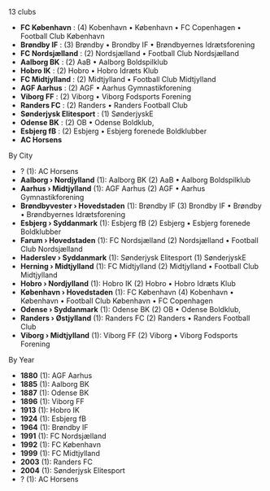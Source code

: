13 clubs

- **FC København** : (4) Kobenhavn • København • FC Copenhagen • Football Club København
- **Brøndby IF** : (3) Brøndby • Brondby IF • Brøndbyernes Idrætsforening
- **FC Nordsjælland** : (2) Nordsjælland • Football Club Nordsjælland
- **Aalborg BK** : (2) AaB • Aalborg Boldspilklub
- **Hobro IK** : (2) Hobro • Hobro Idræts Klub
- **FC Midtjylland** : (2) Midtjylland • Football Club Midtjylland
- **AGF Aarhus** : (2) AGF • Aarhus Gymnastikforening
- **Viborg FF** : (2) Viborg • Viborg Fodsports Forening
- **Randers FC** : (2) Randers • Randers Football Club
- **Sønderjysk Elitesport** : (1) SønderjyskE
- **Odense BK** : (2) OB • Odense Boldklub,
- **Esbjerg fB** : (2) Esbjerg • Esbjerg forenede Boldklubber
- **AC Horsens**




By City

- ? (1): AC Horsens 
- **Aalborg › Nordjylland** (1): Aalborg BK  (2) AaB • Aalborg Boldspilklub
- **Aarhus › Midtjylland** (1): AGF Aarhus  (2) AGF • Aarhus Gymnastikforening
- **Brøndbyvester › Hovedstaden** (1): Brøndby IF  (3) Brondby IF • Brøndby • Brøndbyernes Idrætsforening
- **Esbjerg › Syddanmark** (1): Esbjerg fB  (2) Esbjerg • Esbjerg forenede Boldklubber
- **Farum › Hovedstaden** (1): FC Nordsjælland  (2) Nordsjælland • Football Club Nordsjælland
- **Haderslev › Syddanmark** (1): Sønderjysk Elitesport  (1) SønderjyskE
- **Herning › Midtjylland** (1): FC Midtjylland  (2) Midtjylland • Football Club Midtjylland
- **Hobro › Nordjylland** (1): Hobro IK  (2) Hobro • Hobro Idræts Klub
- **København › Hovedstaden** (1): FC København  (4) Kobenhavn • København • Football Club København • FC Copenhagen
- **Odense › Syddanmark** (1): Odense BK  (2) OB • Odense Boldklub,
- **Randers › Østjylland** (1): Randers FC  (2) Randers • Randers Football Club
- **Viborg › Midtjylland** (1): Viborg FF  (2) Viborg • Viborg Fodsports Forening




By Year

- **1880** (1):   AGF Aarhus
- **1885** (1):   Aalborg BK
- **1887** (1):   Odense BK
- **1896** (1):   Viborg FF
- **1913** (1):   Hobro IK
- **1924** (1):   Esbjerg fB
- **1964** (1):   Brøndby IF
- **1991** (1):   FC Nordsjælland
- **1992** (1):   FC København
- **1999** (1):   FC Midtjylland
- **2003** (1):   Randers FC
- **2004** (1):   Sønderjysk Elitesport
- ? (1):   AC Horsens


